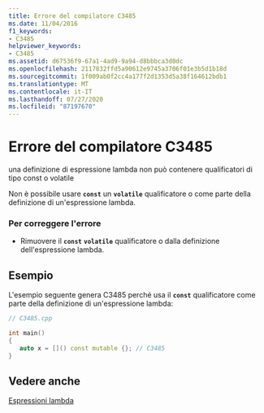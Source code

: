 ```yaml
---
title: Errore del compilatore C3485
ms.date: 11/04/2016
f1_keywords:
- C3485
helpviewer_keywords:
- C3485
ms.assetid: d67536f9-67a1-4ad9-9a94-d8bbbca3d0dc
ms.openlocfilehash: 2117832ffd5a90612e9745a3706f01e3b5d1b18d
ms.sourcegitcommit: 1f009ab0f2cc4a177f2d1353d5a38f164612bdb1
ms.translationtype: MT
ms.contentlocale: it-IT
ms.lasthandoff: 07/27/2020
ms.locfileid: "87197670"
---
```

# <a name="compiler-error-c3485"></a>Errore del compilatore C3485

una definizione di espressione lambda non può contenere qualificatori di tipo const o volatile

Non è possibile usare **`const`** un **`volatile`** qualificatore o come parte della definizione di un'espressione lambda.

### <a name="to-correct-this-error"></a>Per correggere l'errore

- Rimuovere il **`const`** **`volatile`** qualificatore o dalla definizione dell'espressione lambda.

## <a name="example"></a>Esempio

L'esempio seguente genera C3485 perché usa il **`const`** qualificatore come parte della definizione di un'espressione lambda:

```cpp
// C3485.cpp

int main()
{
   auto x = []() const mutable {}; // C3485
}
```

## <a name="see-also"></a>Vedere anche

[Espressioni lambda](../../cpp/lambda-expressions-in-cpp.md)
